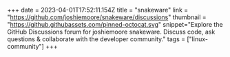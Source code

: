 +++
date = 2023-04-01T17:52:11.154Z
title = "snakeware"
link = "https://github.com/joshiemoore/snakeware/discussions"
thumbnail = "https://github.githubassets.com/pinned-octocat.svg"
snippet="Explore the GitHub Discussions forum for joshiemoore snakeware. Discuss code, ask questions & collaborate with the developer community."
tags = ["linux-community"]
+++
